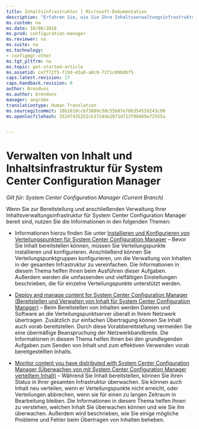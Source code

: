 ```yaml
---
title: Inhaltsinfrastruktur | Microsoft-Dokumentation
description: "Erfahren Sie, wie Sie Ihre Inhaltsverwaltungsinfrastruktur für System Center Configuration Manager bereitstellen und anschließend verwalten können."
ms.custom: na
ms.date: 10/06/2016
ms.prod: configuration-manager
ms.reviewer: na
ms.suite: na
ms.technology:
- configmgr-other
ms.tgt_pltfrm: na
ms.topic: get-started-article
ms.assetid: ceff72f5-f19d-43a0-a8c0-72f1c09b9bf5
caps.latest.revision: 17
caps.handback.revision: 0
author: Brenduns
ms.author: brenduns
manager: angrobe
translationtype: Human Translation
ms.sourcegitcommit: 10b1010ccbf3889c58c55b87e70b354559243c90
ms.openlocfilehash: 35247425252cb3724de2871d713f08469e72555a


---
```

# <a name="manage-content-and-content-infrastructure-for-system-center-configuration-manager"></a>Verwalten von Inhalt und Inhaltsinfrastruktur für System Center Configuration Manager

*Gilt für: System Center Configuration Manager (Current Branch)*

Wenn Sie zur Bereitstellung und anschließenden Verwaltung Ihrer Inhaltsverwaltungsinfrastruktur für System Center Configuration Manager bereit sind, nutzen Sie die Informationen in den folgenden Themen:  

-   Informationen hierzu finden Sie unter [Installieren und Konfigurieren von Verteilungspunkten für System Center Configuration Manager](../../../../core/servers/deploy/configure/install-and-configure-distribution-points.md) – Bevor Sie Inhalt bereitstellen können, müssen Sie Verteilungspunkte installieren und konfigurieren. Anschließend können Sie Verteilungspunktgruppen konfigurieren, um die Verwaltung von Inhalten in der gesamten Infrastruktur zu vereinfachen. Die Informationen in diesem Thema helfen Ihnen beim Ausführen dieser Aufgaben. Außerdem werden die umfassenden und vielfältigen Einstellungen beschrieben, die für einzelne Verteilungspunkte unterstützt werden.  

-   [Deploy and manage content for System Center Configuration Manager (Bereitstellen und Verwalten von Inhalt für System Center Configuration Manager)](../../../../core/servers/deploy/configure/deploy-and-manage-content.md) – Beim Bereitstellen von Inhalten werden Dateien und Software an die Verteilungspunktserver überall in Ihrem Netzwerk übertragen. Zusätzlich zur einfachen Übertragung können Sie Inhalt auch vorab bereitstellen. Durch diese Vorabbereitstellung vermeiden Sie eine übermäßige Beanspruchung der Netzwerkbandbreite. Die Informationen in diesem Thema helfen Ihnen bei den grundlegenden Aufgaben zum Senden von Inhalt und zum effektiven Verwenden vorab bereitgestellten Inhalts.  

-   [Monitor content you have distributed with System Center Configuration Manager (Überwachen von mit System Center Configuration Manager verteiltem Inhalt)](../../../../core/servers/deploy/configure/monitor-content-you-have-distributed.md) – Während Sie Inhalt bereitstellen, können Sie ihren Status in Ihrer gesamten Infrastruktur überwachen. Sie können auch Inhalt neu verteilen, wenn er Verteilungspunkte nicht erreicht, oder Verteilungen abbrechen, wenn sie für einen zu langen Zeitraum in Bearbeitung bleiben. Die Informationen in diesem Thema helfen Ihnen zu verstehen, welchen Inhalt Sie überwachen können und wie Sie ihn überwachen. Außerdem wird beschrieben, wie Sie einige mögliche Probleme und Fehler beim Übertragen von Inhalten beheben.  



<!--HONumber=Dec16_HO3-->


